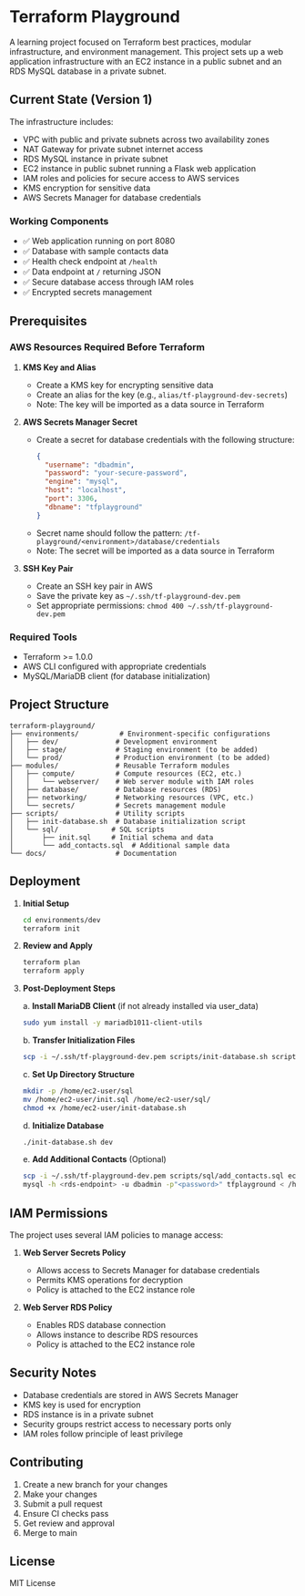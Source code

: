 # Terraform Playground

A learning project focused on Terraform best practices, modular infrastructure, and environment management. This project sets up a web application infrastructure with an EC2 instance in a public subnet and an RDS MySQL database in a private subnet.

## Current State (Version 1)

The infrastructure includes:

- VPC with public and private subnets across two availability zones
- NAT Gateway for private subnet internet access
- RDS MySQL instance in private subnet
- EC2 instance in public subnet running a Flask web application
- IAM roles and policies for secure access to AWS services
- KMS encryption for sensitive data
- AWS Secrets Manager for database credentials

### Working Components

- ✅ Web application running on port 8080
- ✅ Database with sample contacts data
- ✅ Health check endpoint at `/health`
- ✅ Data endpoint at `/` returning JSON
- ✅ Secure database access through IAM roles
- ✅ Encrypted secrets management

## Prerequisites

### AWS Resources Required Before Terraform

1. **KMS Key and Alias**

   - Create a KMS key for encrypting sensitive data
   - Create an alias for the key (e.g., `alias/tf-playground-dev-secrets`)
   - Note: The key will be imported as a data source in Terraform

2. **AWS Secrets Manager Secret**

   - Create a secret for database credentials with the following structure:
     ```json
     {
       "username": "dbadmin",
       "password": "your-secure-password",
       "engine": "mysql",
       "host": "localhost",
       "port": 3306,
       "dbname": "tfplayground"
     }
     ```
   - Secret name should follow the pattern: `/tf-playground/<environment>/database/credentials`
   - Note: The secret will be imported as a data source in Terraform

3. **SSH Key Pair**
   - Create an SSH key pair in AWS
   - Save the private key as `~/.ssh/tf-playground-dev.pem`
   - Set appropriate permissions: `chmod 400 ~/.ssh/tf-playground-dev.pem`

### Required Tools

- Terraform >= 1.0.0
- AWS CLI configured with appropriate credentials
- MySQL/MariaDB client (for database initialization)

## Project Structure

```
terraform-playground/
├── environments/          # Environment-specific configurations
│   ├── dev/              # Development environment
│   ├── stage/            # Staging environment (to be added)
│   └── prod/             # Production environment (to be added)
├── modules/              # Reusable Terraform modules
│   ├── compute/          # Compute resources (EC2, etc.)
│   │   └── webserver/    # Web server module with IAM roles
│   ├── database/         # Database resources (RDS)
│   ├── networking/       # Networking resources (VPC, etc.)
│   └── secrets/          # Secrets management module
├── scripts/              # Utility scripts
│   ├── init-database.sh  # Database initialization script
│   └── sql/             # SQL scripts
│       ├── init.sql     # Initial schema and data
│       └── add_contacts.sql  # Additional sample data
└── docs/                 # Documentation
```

## Deployment

1. **Initial Setup**

   ```bash
   cd environments/dev
   terraform init
   ```

2. **Review and Apply**

   ```bash
   terraform plan
   terraform apply
   ```

3. **Post-Deployment Steps**

   a. **Install MariaDB Client** (if not already installed via user_data)

   ```bash
   sudo yum install -y mariadb1011-client-utils
   ```

   b. **Transfer Initialization Files**

   ```bash
   scp -i ~/.ssh/tf-playground-dev.pem scripts/init-database.sh scripts/sql/init.sql ec2-user@<webserver-ip>:/home/ec2-user/
   ```

   c. **Set Up Directory Structure**

   ```bash
   mkdir -p /home/ec2-user/sql
   mv /home/ec2-user/init.sql /home/ec2-user/sql/
   chmod +x /home/ec2-user/init-database.sh
   ```

   d. **Initialize Database**

   ```bash
   ./init-database.sh dev
   ```

   e. **Add Additional Contacts** (Optional)

   ```bash
   scp -i ~/.ssh/tf-playground-dev.pem scripts/sql/add_contacts.sql ec2-user@<webserver-ip>:/home/ec2-user/sql/
   mysql -h <rds-endpoint> -u dbadmin -p"<password>" tfplayground < /home/ec2-user/sql/add_contacts.sql
   ```

## IAM Permissions

The project uses several IAM policies to manage access:

1. **Web Server Secrets Policy**

   - Allows access to Secrets Manager for database credentials
   - Permits KMS operations for decryption
   - Policy is attached to the EC2 instance role

2. **Web Server RDS Policy**
   - Enables RDS database connection
   - Allows instance to describe RDS resources
   - Policy is attached to the EC2 instance role

## Security Notes

- Database credentials are stored in AWS Secrets Manager
- KMS key is used for encryption
- RDS instance is in a private subnet
- Security groups restrict access to necessary ports only
- IAM roles follow principle of least privilege

## Contributing

1. Create a new branch for your changes
2. Make your changes
3. Submit a pull request
4. Ensure CI checks pass
5. Get review and approval
6. Merge to main

## License

MIT License
